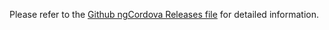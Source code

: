 Please refer to the [Github ngCordova Releases file](https://github.com/driftyco/ng-cordova/releases) for detailed information.

